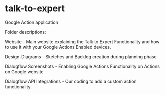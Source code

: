 # talk-to-expert
Google Action application

Folder descriptions:

Website - Main website explaining the Talk to Expert Functionality and how to use it with your Google Actions Enabled devices.

Design-Diagrams - Sketches and Backlog creation during planning phase

Dialogflow Screenshots - Enabling Google Actions Functionality on Actions on Google website

Dialogflow API Integrations - Our coding to add a custom action functionality

